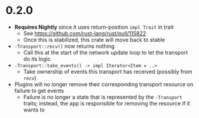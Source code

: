 # 0.2.0

* **Requires Nightly** since it uses return-position `impl Trait` in trait
  * See https://github.com/rust-lang/rust/pull/115822
  * Once this is stabilized, this crate will move back to stable
* `-Transport::recv()` now returns nothing
  * Call this at the start of the network update loop to let the transport do its logic
* `-Transport::take_events() -> impl Iterator<Item = ..>`
  * Take ownership of events this transport has received (possibly from `recv`)
* Plugins will no longer remove their corresponding transport resource on failure to get events
  * Failure is no longer a state that is represented by the `-Transport` traits; instead, the app
    is responsible for removing the resource if it wants to

